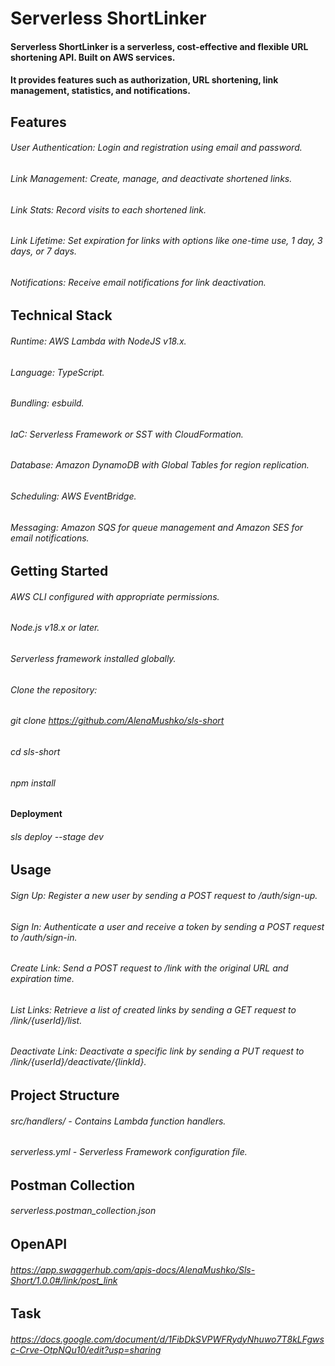 # Serverless ShortLinker

#### Serverless ShortLinker is a serverless, cost-effective and flexible URL shortening API. Built on AWS services.
#### It provides features such as authorization, URL shortening, link management, statistics, and notifications.

## Features
###### User Authentication: Login and registration using email and password.
###### Link Management: Create, manage, and deactivate shortened links.
###### Link Stats: Record visits to each shortened link.
###### Link Lifetime: Set expiration for links with options like one-time use, 1 day, 3 days, or 7 days.
###### Notifications: Receive email notifications for link deactivation.

## Technical Stack
###### Runtime: AWS Lambda with NodeJS v18.x.
###### Language: TypeScript.
###### Bundling: esbuild.
###### IaC: Serverless Framework or SST with CloudFormation.
###### Database: Amazon DynamoDB with Global Tables for region replication.
###### Scheduling: AWS EventBridge.
###### Messaging: Amazon SQS for queue management and Amazon SES for email notifications.

## Getting Started
###### AWS CLI configured with appropriate permissions.
###### Node.js v18.x or later.
###### Serverless framework installed globally.

###### Clone the repository:
###### git clone https://github.com/AlenaMushko/sls-short
###### cd sls-short
###### npm install

#### Deployment
###### sls deploy --stage dev

## Usage
###### Sign Up: Register a new user by sending a POST request to /auth/sign-up.
###### Sign In: Authenticate a user and receive a token by sending a POST request to /auth/sign-in.

###### Create Link: Send a POST request to /link with the original URL and expiration time.
###### List Links: Retrieve a list of created links by sending a GET request to /link/{userId}/list.
###### Deactivate Link: Deactivate a specific link by sending a PUT request to /link/{userId}/deactivate/{linkId}.

## Project Structure
###### src/handlers/ - Contains Lambda function handlers.
###### serverless.yml - Serverless Framework configuration file.

## Postman Collection 
###### serverless.postman_collection.json

## OpenAPI 
###### https://app.swaggerhub.com/apis-docs/AlenaMushko/Sls-Short/1.0.0#/link/post_link

## Task 
###### https://docs.google.com/document/d/1FibDkSVPWFRydyNhuwo7T8kLFgwsc-Crve-OtpNQu10/edit?usp=sharing

